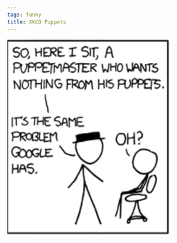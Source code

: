 ```yaml
---
tags: funny
title: XKCD Puppets
---
```


![xkcd.png](https://raw.githubusercontent.com/muneer78/muneer78.github.io/master/images/xkcd.png)
